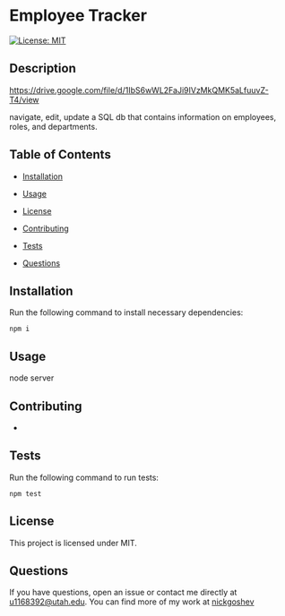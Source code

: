 # Employee Tracker
[![License: MIT](https://img.shields.io/badge/License-MIT-yellow.svg)](https://opensource.org/licenses/MIT)

## Description

https://drive.google.com/file/d/1IbS6wWL2FaJi9IVzMkQMK5aLfuuvZ-T4/view

navigate, edit, update a SQL db that contains information on employees, roles, and departments.

## Table of Contents

* [Installation](#installation)

* [Usage](#usage)

* [License](#license)

* [Contributing](#contributing)

* [Tests](#tests)

* [Questions](#questions)

## Installation

Run the following command to install necessary dependencies:

```
npm i
```

## Usage

node server

## Contributing

-

## Tests

Run the following command to run tests:

``` 
npm test
```

## License

This project is licensed under MIT.

## Questions

If you have questions, open an issue or contact me directly at u1168392@utah.edu. 
You can find more of my work at [nickgoshev](https://github.com/nickgoshev/)

